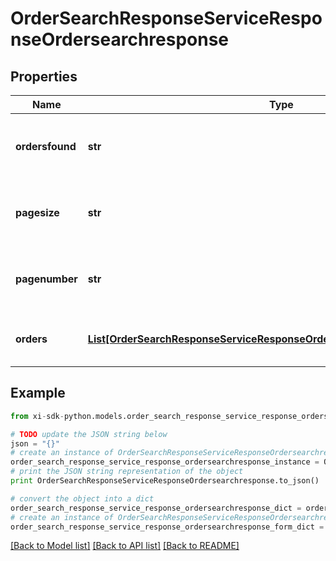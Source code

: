 # OrderSearchResponseServiceResponseOrdersearchresponse


## Properties

Name | Type | Description | Notes
------------ | ------------- | ------------- | -------------
**ordersfound** | **str** | Number of records found in the search result | 
**pagesize** | **str** | The submitted pagesize, default is 25 | [optional] 
**pagenumber** | **str** | The submitted pager number, default is 1 | [optional] 
**orders** | [**List[OrderSearchResponseServiceResponseOrdersearchresponseOrdersInner]**](OrderSearchResponseServiceResponseOrdersearchresponseOrdersInner.md) | An array of orders in the search result | [optional] 

## Example

```python
from xi-sdk-python.models.order_search_response_service_response_ordersearchresponse import OrderSearchResponseServiceResponseOrdersearchresponse

# TODO update the JSON string below
json = "{}"
# create an instance of OrderSearchResponseServiceResponseOrdersearchresponse from a JSON string
order_search_response_service_response_ordersearchresponse_instance = OrderSearchResponseServiceResponseOrdersearchresponse.from_json(json)
# print the JSON string representation of the object
print OrderSearchResponseServiceResponseOrdersearchresponse.to_json()

# convert the object into a dict
order_search_response_service_response_ordersearchresponse_dict = order_search_response_service_response_ordersearchresponse_instance.to_dict()
# create an instance of OrderSearchResponseServiceResponseOrdersearchresponse from a dict
order_search_response_service_response_ordersearchresponse_form_dict = order_search_response_service_response_ordersearchresponse.from_dict(order_search_response_service_response_ordersearchresponse_dict)
```
[[Back to Model list]](../README.md#documentation-for-models) [[Back to API list]](../README.md#documentation-for-api-endpoints) [[Back to README]](../README.md)


